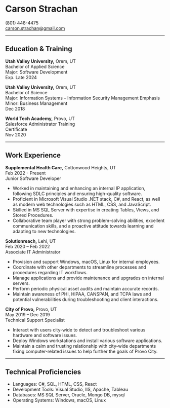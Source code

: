 # Carson Strachan

(801) 448-4475  
<carson.strachan@gmail.com>

---

## Education & Training

**Utah Valley University,** Orem, UT  
Bachelor of Applied Science  
Major: Software Development  
Exp. Late 2024

**Utah Valley University,** Orem, UT  
Bachelor of Science  
Major: Information Systems – Information Security Management Emphasis  
Minor: Business Management  
Dec 2018

**World Tech Academy,** Provo, UT  
Salesforce Administrator Training  
Certificate  
Nov 2020

---

## Work Experience

**Supplemental Health Care,** Cottonwood Heights, UT  
Feb 2022 - Present  
Junior Software Developer

- Worked in maintaining and enhancing an internal IP application, following SDLC principles and ensuring high-quality software.
- Proficient in Microsoft Visual Studio .NET stack, C#, and React, as well as modern web technologies such as HTML, CSS, and JavaScript.
- Skilled in MS SQL Server with expertise in creating Tables, Views, and Stored Procedures.
- Collaborative team player with strong problem-solving abilities, excellent communication skills, and a proactive attitude towards learning and adapting to new technologies.

**Solutionreach,** Lehi, UT  
Feb 2020 – Feb 2022  
Associate IT Administrator

- Provision and support Windows, macOS, Linux for internal employees.
- Coordinate with other departments to streamline processes and procedures regarding IT workflows.
- Manage applications and provide maintenance and upgrades on internal servers.
- Perform periodic physical asset audits and maintain accurate records.
- Maintain awareness of PHI, HIPAA, CANSPAN, and TCPA laws and potential vulnerabilities during troubleshooting and client interactions.

**City of Provo,** Provo, UT  
May 2019 – Dec 2019  
Technical Support Specialist

- Interact with users city-wide to detect and troubleshoot various hardware and software issues.
- Deploy Windows workstations and install various software applications.
- Maintain a calm and trusting relationship with city-wide departments fixing computer-related issues to help further the goals of Provo City.

---

## Technical Proficiencies

- Languages: C#, SQL, HTML, CSS, React
- Development Tools: Visual Studio, IIS, Apache, Tableau
- Databases: MS SQL Server, Oracle, Mongo DB, mysql
- Operating Systems: Windows, macOS, Linux
